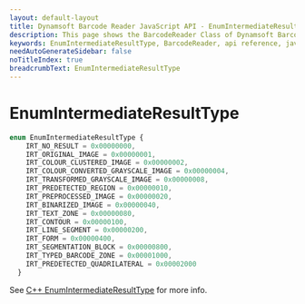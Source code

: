 ```yaml
---
layout: default-layout
title: Dynamsoft Barcode Reader JavaScript API - EnumIntermediateResultType
description: This page shows the BarcodeReader Class of Dynamsoft Barcode Reader JavaScript SDK.
keywords: EnumIntermediateResultType, BarcodeReader, api reference, javascript, js
needAutoGenerateSidebar: false
noTitleIndex: true
breadcrumbText: EnumIntermediateResultType
---
```



# EnumIntermediateResultType

```ts
enum EnumIntermediateResultType {
    IRT_NO_RESULT = 0x00000000, 
    IRT_ORIGINAL_IMAGE = 0x00000001, 
    IRT_COLOUR_CLUSTERED_IMAGE = 0x00000002, 
    IRT_COLOUR_CONVERTED_GRAYSCALE_IMAGE = 0x00000004,
    IRT_TRANSFORMED_GRAYSCALE_IMAGE = 0x00000008, 
    IRT_PREDETECTED_REGION = 0x00000010, 
    IRT_PREPROCESSED_IMAGE = 0x00000020, 
    IRT_BINARIZED_IMAGE = 0x00000040,
    IRT_TEXT_ZONE = 0x00000080, 
    IRT_CONTOUR = 0x00000100, 
    IRT_LINE_SEGMENT = 0x00000200, 
    IRT_FORM = 0x00000400,
    IRT_SEGMENTATION_BLOCK = 0x00000800, 
    IRT_TYPED_BARCODE_ZONE = 0x00001000,
    IRT_PREDETECTED_QUADRILATERAL = 0x00002000
  }
```

See [C++ EnumIntermediateResultType](https://www.dynamsoft.com/barcode-reader/parameters/enum/result-enums.html?ver=latest#intermediateresulttype) for more info.